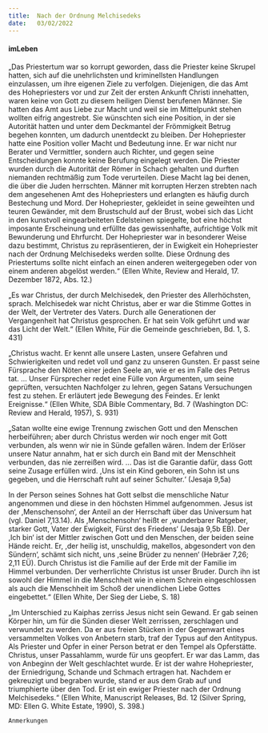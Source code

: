 ```yaml
---
title:  Nach der Ordnung Melchisedeks
date:   03/02/2022
---
```


#### imLeben

„Das Priestertum war so korrupt geworden, dass die Priester keine Skrupel hatten, sich auf die unehrlichsten und kriminellsten Handlungen einzulassen, um ihre eigenen Ziele zu verfolgen. Diejenigen, die das Amt des Hohepriesters vor und zur Zeit der ersten Ankunft Christi innehatten, waren keine von Gott zu diesem heiligen Dienst berufenen Männer. Sie hatten das Amt aus Liebe zur Macht und weil sie im Mittelpunkt stehen wollten eifrig angestrebt. Sie wünschten sich eine Position, in der sie Autorität hatten und unter dem Deckmantel der Frömmigkeit Betrug begehen konnten, um dadurch unentdeckt zu bleiben. Der Hohepriester hatte eine Position voller Macht und Bedeutung inne. Er war nicht nur Berater und Vermittler, sondern auch Richter, und gegen seine Entscheidungen konnte keine Berufung eingelegt werden. Die Priester wurden durch die Autorität der Römer in Schach gehalten und durften niemanden rechtmäßig zum Tode verurteilen. Diese Macht lag bei denen, die über die Juden herrschten. Männer mit korrupten Herzen strebten nach dem angesehenen Amt des Hohepriesters und erlangten es häufig durch Bestechung und Mord. Der Hohepriester, gekleidet in seine geweihten und teuren Gewänder, mit dem Brustschuld auf der Brust, wobei sich das Licht in den kunstvoll eingearbeiteten Edelsteinen spiegelte, bot eine höchst imposante Erscheinung und erfüllte das gewissenhafte, aufrichtige Volk mit Bewunderung und Ehrfurcht. Der Hohepriester war in besonderer Weise dazu bestimmt, Christus zu repräsentieren, der in Ewigkeit ein Hohepriester nach der Ordnung Melchisedeks werden sollte. Diese Ordnung des Priestertums sollte nicht einfach an einen anderen weitergegeben oder von einem anderen abgelöst werden.“ (Ellen White, Review and Herald, 17. Dezember 1872, Abs. 12.)


„Es war Christus, der durch Melchisedek, den Priester des Allerhöchsten, sprach. Melchisedek war nicht Christus, aber er war die Stimme Gottes in der Welt, der Vertreter des Vaters. Durch alle Generationen der Vergangenheit hat Christus gesprochen. Er hat sein Volk geführt und war das Licht der Welt.“ (Ellen White, Für die Gemeinde geschrieben, Bd. 1, S. 431)


„Christus wacht. Er kennt alle unsere Lasten, unsere Gefahren und Schwierigkeiten und redet voll und ganz zu unseren Gunsten. Er passt seine Fürsprache den Nöten einer jeden Seele an, wie er es im Falle des Petrus tat. … Unser Fürsprecher redet eine Fülle von Argumenten, um seine geprüften, versuchten Nachfolger zu lehren, gegen Satans Versuchungen fest zu stehen. Er erläutert jede Bewegung des Feindes. Er lenkt Ereignisse.“ (Ellen White, SDA Bible Commentary, Bd. 7 (Washington DC: Review and Herald, 1957), S. 931)


„Satan wollte eine ewige Trennung zwischen Gott und den Menschen herbeiführen; aber durch Christus werden wir noch enger mit Gott verbunden, als wenn wir nie in Sünde gefallen wären. Indem der Erlöser unsere Natur annahm, hat er sich durch ein Band mit der Menschheit verbunden, das nie zerreißen wird. ... Das ist die Garantie dafür, dass Gott seine Zusage erfüllen wird. ,Uns ist ein Kind geboren, ein Sohn ist uns gegeben, und die Herrschaft ruht auf seiner Schulter.‘ (Jesaja 9,5a)

In der Person seines Sohnes hat Gott selbst die menschliche Natur angenommen und diese in den höchsten Himmel aufgenommen. Jesus ist der ,Menschensohn‘, der Anteil an der Herrschaft über das Universum hat (vgl. Daniel 7,13.14). Als ,Menschensohn‘ heißt er ,wunderbarer Ratgeber, starker Gott, Vater der Ewigkeit, Fürst des Friedens‘ (Jesaja 9,5b EB). Der ,Ich bin‘ ist der Mittler zwischen Gott und den Menschen, der beiden seine Hände reicht. Er, ,der heilig ist, unschuldig, makellos, abgesondert von den Sündern‘, schämt sich nicht, uns ,seine Brüder zu nennen‘ (Hebräer 7,26; 2,11 EÜ). Durch Christus ist die Familie auf der Erde mit der Familie im Himmel verbunden. Der verherrlichte Christus ist unser Bruder. Durch ihn ist sowohl der Himmel in die Menschheit wie in einem Schrein eingeschlossen als auch die Menschheit im Schoß der unendlichen Liebe Gottes eingebettet.“ (Ellen White, Der Sieg der Liebe, S. 18)


„Im Unterschied zu Kaiphas zerriss Jesus nicht sein Gewand. Er gab seinen Körper hin, um für die Sünden dieser Welt zerrissen, zerschlagen und verwundet zu werden. Da er aus freien Stücken in der Gegenwart eines versammelten Volkes von Anbetern starb, traf der Typus auf den Antitypus. Als Priester und Opfer in einer Person betrat er den Tempel als Opferstätte. Christus, unser Passahlamm, wurde für uns geopfert. Er war das Lamm, das von Anbeginn der Welt geschlachtet wurde. Er ist der wahre Hohepriester, der Erniedrigung, Schande und Schmach ertragen hat. Nachdem er gekreuzigt und begraben wurde, stand er aus dem Grab auf und triumphierte über den Tod. Er ist ein ewiger Priester nach der Ordnung Melchisedeks.“ (Ellen White, Manuscript Releases, Bd. 12 (Silver Spring, MD: Ellen G. White Estate, 1990), S. 398.)


`Anmerkungen`
